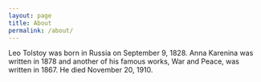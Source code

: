 ```yaml
---
layout: page
title: About 
permalink: /about/
---
```



Leo Tolstoy was born in Russia on September 9, 1828. Anna Karenina was written in 1878 and another of his famous works, War and Peace, was written in 1867. He died November 20, 1910. 
